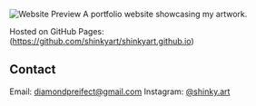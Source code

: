 
![Website Preview](images/hero-bg.jpg) 
A portfolio website showcasing my artwork. 


Hosted on GitHub Pages:  
(https://github.com/shinkyart/shinkyart.github.io)

## Contact
Email: [ diamondpreifect@gmail.com]( diamondpreifect@gmail.com) 
Instagram: [@shinky.art](https://instagram.com/shinky.art) 
